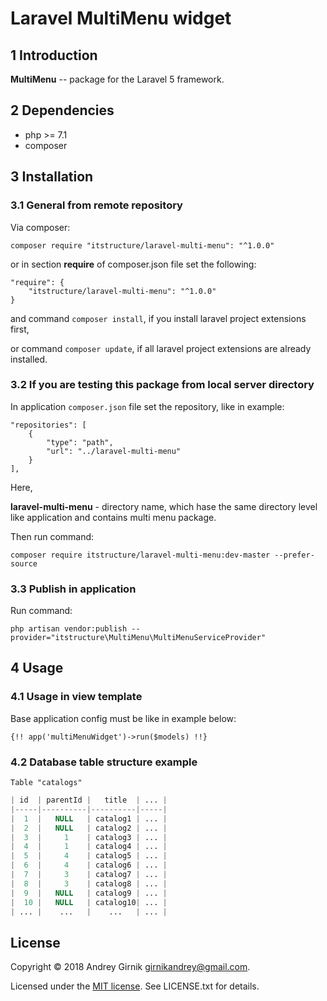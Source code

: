 Laravel MultiMenu widget
==============

1 Introduction
----------------------------

**MultiMenu** -- package for the Laravel 5 framework.

2 Dependencies
----------------------------

- php >= 7.1
- composer

3 Installation
----------------------------

### 3.1 General from remote repository

Via composer:

```composer require "itstructure/laravel-multi-menu": "^1.0.0"```

or in section **require** of composer.json file set the following:
```
"require": {
    "itstructure/laravel-multi-menu": "^1.0.0"
}
```
and command ```composer install```, if you install laravel project extensions first,

or command ```composer update```, if all laravel project extensions are already installed.

### 3.2 If you are testing this package from local server directory

In application ```composer.json``` file set the repository, like in example:

```
"repositories": [
    {
        "type": "path",
        "url": "../laravel-multi-menu"
    }
],
```

Here,

**laravel-multi-menu** - directory name, which hase the same directory level like application and contains multi menu package.

Then run command:

```composer require itstructure/laravel-multi-menu:dev-master --prefer-source```

### 3.3 Publish in application

Run command:

```php artisan vendor:publish --provider="itstructure\MultiMenu\MultiMenuServiceProvider"```

## 4 Usage

### 4.1 Usage in view template

Base application config must be like in example below:

```blade
{!! app('multiMenuWidget')->run($models) !!}
```

### 4.2 Database table structure example

```Table "catalogs"```

```php
| id  | parentId |   title  | ... |
|-----|----------|----------|-----|
|  1  |   NULL   | catalog1 | ... |
|  2  |   NULL   | catalog2 | ... |
|  3  |     1    | catalog3 | ... |
|  4  |     1    | catalog4 | ... |
|  5  |     4    | catalog5 | ... |
|  6  |     4    | catalog6 | ... |
|  7  |     3    | catalog7 | ... |
|  8  |     3    | catalog8 | ... |
|  9  |   NULL   | catalog9 | ... |
|  10 |   NULL   | catalog10| ... |
| ... |    ...   |    ...   | ... |
```

License
----------------------------

Copyright © 2018 Andrey Girnik girnikandrey@gmail.com.

Licensed under the [MIT license](http://opensource.org/licenses/MIT). See LICENSE.txt for details.
